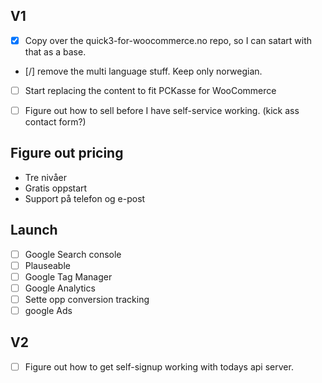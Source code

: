 ## V1

- [x] Copy over the quick3-for-woocommerce.no repo, so I can satart with that as a base.
- [/] remove the multi language stuff. Keep only norwegian.
- [ ] Start replacing the content to fit PCKasse for WooCommerce

- [ ] Figure out how to sell before I have self-service working. (kick ass contact form?)

## Figure out pricing

- Tre nivåer
- Gratis oppstart
- Support på telefon og e-post

## Launch

- [ ] Google Search console
- [ ] Plauseable
- [ ] Google Tag Manager
- [ ] Google Analytics
- [ ] Sette opp conversion tracking
- [ ] google Ads

## V2

- [ ] Figure out how to get self-signup working with todays api server.
